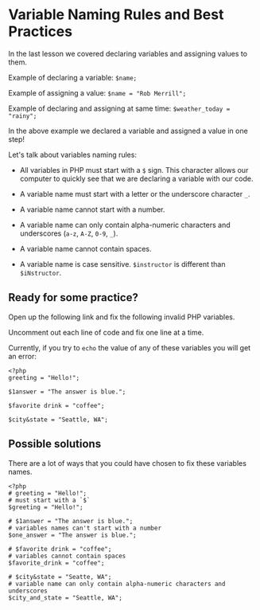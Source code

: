 # Variable Naming Rules and Best Practices

In the last lesson we covered declaring variables and assigning values to them. 

Example of declaring a variable: 
`$name;`

Example of assigning a value: 
`$name = "Rob Merrill";`

Example of declaring and assigning at same time: 
`$weather_today = "rainy";`

In the above example we declared a variable and assigned a value in one step!

Let's talk about variables naming rules:

* All variables in PHP must start with a  `$` sign. This character allows our computer to quickly see that we are declaring a variable with our code.

* A variable name must start with a letter or the underscore character `_`. 

* A variable name cannot start with a number.

* A variable name can only contain alpha-numeric characters and underscores (`a-z`, `A-Z`, `0-9`, `_`).
 
* A variable name cannot contain spaces.

* A variable name is case sensitive. `$instructor` is different than `$iNstructor`.


## Ready for some practice?
Open up the following link and fix the following invalid PHP variables. 

Uncomment out each line of code and fix one line at a time.

Currently, if you try to `echo` the value of any of these variables you will get an error:

```
<?php
greeting = "Hello!";

$1answer = "The answer is blue.";

$favorite drink = "coffee";

$city&state = "Seattle, WA";

```

## Possible solutions
There are a lot of ways that you could have chosen to fix these variables names. 
```
<?php
# greeting = "Hello!";
# must start with a `$`
$greeting = "Hello!";

# $1answer = "The answer is blue.";
# variables names can't start with a number
$one_answer = "The answer is blue.";

# $favorite drink = "coffee";
# variables cannot contain spaces
$favorite_drink = "coffee";

# $city&state = "Seatte, WA";
# variable name can only contain alpha-numeric characters and underscores
$city_and_state = "Seattle, WA"; 
```



